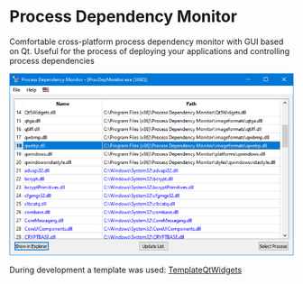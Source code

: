 # Process Dependency Monitor
Comfortable cross-platform process dependency monitor with GUI based on Qt. Useful for the process of deploying your applications and controlling process dependencies

![Alt text](misc/screenshot1.png?raw=true "Screenshot")

During development a template was used: [TemplateQtWidgets](https://github.com/3dproger/TemplateQtWidgets")
